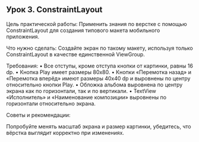 ## Урок 3. ConstraintLayout
Цель практической работы:
Применить знания по верстке с помощью ConstraintLayout для создания типового макета мобильного приложения.


Что нужно сделать:
Создайте экран по такому макету, используя только ConstraintLayout в качестве единственной ViewGroup.


Требования:
• Все отступы, кроме отступа кнопки от картинки, равны 16 dp.
• Кнопка Play имеет размеры 80х80.
• Кнопки «Перемотка назад» и «Перемотка вперёд» имеют размеры 40х40 dp и выровнены по центру относительно кнопки Play.
• Обложка альбома выровнена по центру экрана как по горизонтали, так и по вертикали.
• TextView «Исполнитель» и «Наименование композиции» выровнены по горизонтали относительно экрана.


Советы и рекомендации:

Попробуйте менять масштаб экрана и размер картинки, убедитесь, что вёрстка выглядит корректно при изменениях.
